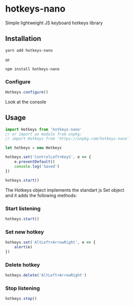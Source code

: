 # hotkeys-nano
Simple lightweight JS keyboard hotkeys library

## Installation
```
yarn add hotkeys-nano
```
or
```
npm install hotkeys-nano
```

### Configure
```js
Hotkeys.configure()
```
Look at the console

## Usage
```js
import Hotkeys from 'hotkeys-nano'
// or import as module from unpkg:
// import Hotkeys from 'https://unpkg.com/hotkeys-nano'

let hotkeys = new Hotkeys

hotkeys.set('ControlLeft+KeyS', e => {
	e.preventDefault()
	console.log('Saved')
})

hotkeys.start()
```

The Hotkeys object implements the standart js Set object
<br>and it adds the following methods:

### Start listening
```js
hotkeys.start()
```

### Set new hotkey
```js
hotkeys.set('AltLeft+ArrowRight', e => {
	alert(e)
})
```

### Delete hotkey
```js
hotkeys.delete('AltLeft+ArrowRight')
```

### Stop listening
```js
hotkeys.stop()
```
